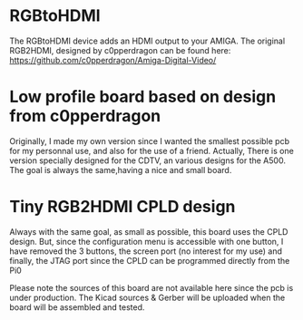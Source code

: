 # RGBtoHDMI
The RGBtoHDMI device adds an HDMI output to your AMIGA.
The original RGB2HDMI, designed by c0pperdragon can be found here: https://github.com/c0pperdragon/Amiga-Digital-Video/

# Low profile board based on design from c0pperdragon
Originally, I made my own version since I wanted the smallest possible pcb for my personnal use, and also for the use of a friend.
Actually, There is one version specially designed for the CDTV, an various designs for the A500.
The goal is always the same,having a nice and small board.

# Tiny RGB2HDMI CPLD design
Always with the same goal, as small as possible, this board uses the CPLD design. But, since the configuration menu is accessible with one button, I have removed the 3 buttons, the screen port (no interest for my use) and finally, the JTAG port since the CPLD can be programmed directly from the Pi0

Please note the sources of this board are not available here since the pcb is under production. The Kicad sources & Gerber will be uploaded when the board will be assembled and tested.
